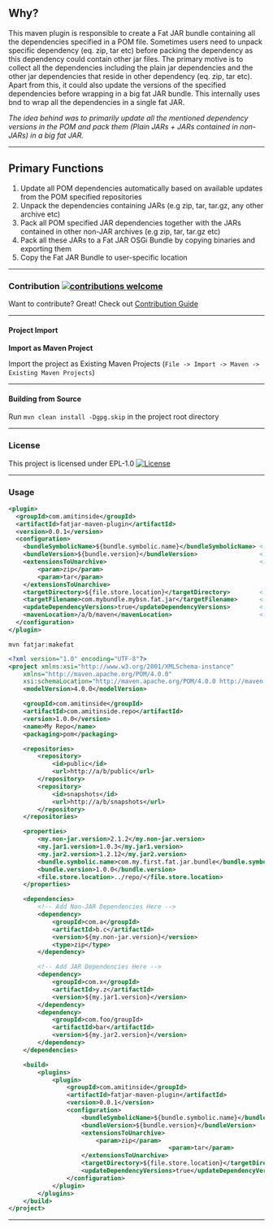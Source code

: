 ## Why?

This maven plugin is responsible to create a Fat JAR bundle containing all the dependencies 
	specified in a POM file. Sometimes users need to unpack specific dependency (eq. zip, tar etc) 
	before packing the dependency as this dependency could contain other jar files. The primary 
	motive is to collect all the dependencies including the plain jar dependencies and the other 
	jar dependencies that reside in other dependency (eq. zip, tar etc). Apart from this, it could 
	also update the versions of the specified dependencies before wrapping in a big fat JAR bundle. 
	This internally uses bnd to wrap all the dependencies in a single fat JAR.
	
<i>The idea behind was to primarily update all the mentioned dependency versions in the POM and pack them (Plain JARs + JARs contained in non-JARs) in a big fat JAR.</i>

--------------------------------------------------------------------

## Primary Functions

1. Update all POM dependencies automatically based on available updates from the POM specified repositories
2. Unpack the dependencies containing JARs (e.g zip, tar, tar.gz, any other archive etc)
3. Pack all POM specified JAR dependencies together with the JARs contained in other non-JAR archives (e.g zip, tar, tar.gz etc)
4. Pack all these JARs to a Fat JAR OSGi Bundle by copying binaries and exporting them
5. Copy the Fat JAR Bundle to user-specific location

--------------------------------------------------------------------

### Contribution [![contributions welcome](https://img.shields.io/badge/contributions-welcome-brightgreen.svg?style=flat)](https://github.com/amitjoy/fatjar-maven-plugin/issues)

Want to contribute? Great! Check out [Contribution Guide](https://github.com/amitjoy/fatjar-maven-plugin/blob/master/CONTRIBUTING.md)

------------------------------------------------------------------

#### Project Import

**Import as Maven Project**

Import the project as Existing Maven Projects (`File -> Import -> Maven -> Existing Maven Projects`)

------------------------------------------------------------------

#### Building from Source

Run `mvn clean install -Dgpg.skip` in the project root directory

----------------------------------------------------------------

### License

This project is licensed under EPL-1.0 [![License](http://img.shields.io/badge/license-EPL-blue.svg)](http://www.eclipse.org/legal/epl-v10.html)

-----------------------------------------------------------------

### Usage

```xml
<plugin>
  <groupId>com.amitinside</groupId>
  <artifactId>fatjar-maven-plugin</artifactId>
  <version>0.0.1</version>
  <configuration>
    <bundleSymbolicName>${bundle.symbolic.name}</bundleSymbolicName> <!-- mandatory -->
    <bundleVersion>${bundle.version}</bundleVersion>                 <!-- mandatory -->
    <extensionsToUnarchive>                                          <!-- mandatory -->
        <param>zip</param>
        <param>tar</param>
    </extensionsToUnarchive>
    <targetDirectory>${file.store.location}</targetDirectory>        <!-- mandatory -->
    <targetFilename>com.mybundle.mybsn.fat.jar</targetFilename>      <!-- optional default - bsn-version.jar -->
    <updateDependencyVersions>true</updateDependencyVersions>        <!-- optional default - true -->
    <mavenLocation>/a/b/maven</mavenLocation>                        <!-- optional default environment variable -->
  </configuration>
</plugin>
```

```
mvn fatjar:makefat
```

```xml
<?xml version="1.0" encoding="UTF-8"?>
<project xmlns:xsi="http://www.w3.org/2001/XMLSchema-instance"
	xmlns="http://maven.apache.org/POM/4.0.0"
	xsi:schemaLocation="http://maven.apache.org/POM/4.0.0 http://maven.apache.org/maven-v4_0_0.xsd">
	<modelVersion>4.0.0</modelVersion>

	<groupId>com.amitinside</groupId>
	<artifactId>com.amitinside.repo</artifactId>
	<version>1.0.0</version>
	<name>My Repo</name>
	<packaging>pom</packaging>

	<repositories>
		<repository>
			<id>public</id>
			<url>http://a/b/public</url>
		</repository>
		<repository>
			<id>snapshots</id>
			<url>http://a/b/snapshots</url>
		</repository>
	</repositories>

	<properties>
		<my.non-jar.version>2.1.2</my.non-jar.version>
		<my.jar1.version>1.0.3</my.jar1.version>
		<my.jar2.version>1.2.12</my.jar2.version>
		<bundle.symbolic.name>com.my.first.fat.jar.bundle</bundle.symbolic.name>
		<bundle.version>1.0.0</bundle.version>
		<file.store.location>../repo/</file.store.location>
	</properties>

	<dependencies>
		<!-- Add Non-JAR Dependencies Here -->
		<dependency>
			<groupId>com.a</groupId>
			<artifactId>b.c</artifactId>
			<version>${my.non-jar.version}</version>
			<type>zip</type>
		</dependency>

		<!-- Add JAR Dependencies Here -->
		<dependency>
			<groupId>com.x</groupId>
			<artifactId>y.z</artifactId>
			<version>${my.jar1.version}</version>
		</dependency>
		<dependency>
			<groupId>com.foo/groupId>
			<artifactId>bar</artifactId>
			<version>${my.jar2.version}</version>
		</dependency>
	</dependencies>

	<build>
		<plugins>
			<plugin>
				<groupId>com.amitinside</groupId>
				<artifactId>fatjar-maven-plugin</artifactId>
				<version>0.0.1</version>
				<configuration>
					<bundleSymbolicName>${bundle.symbolic.name}</bundleSymbolicName>
					<bundleVersion>${bundle.version}</bundleVersion>
					<extensionsToUnarchive>
						<param>zip</param>
	                                        <param>tar</param>
					</extensionsToUnarchive>
					<targetDirectory>${file.store.location}</targetDirectory>
					<updateDependencyVersions>true</updateDependencyVersions>
				</configuration>
			</plugin>
		</plugins>
	</build>
</project>
```
-----------------------------------------------------------------
